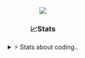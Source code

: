 <div align="center">
  
<p align="center">
  <img src="https://lanyard.cnrad.dev/api/1018290650602553364" />
</p>

### 📈Stats
<details>
    <summary> ⚡ Stats about coding.. </> </summary>
    <br/>

<!--START_SECTION:waka-->
![Code Time](http://img.shields.io/badge/Code%20Time-23%20hrs%2014%20mins-blue)

![Profile Views](http://img.shields.io/badge/Profile%20Views-30-blue)

**🐱 My GitHub Data** 

> 📦 857.2 kB Used in GitHub's Storage 
 > 
> 💼 Opted to Hire
 > 
> 📜 7 Public Repositories 
 > 
> 🔑 15 Private Repositories 
 > 
**I'm a Night 🦉** 

```text
🌞 Morning                36 commits          ██░░░░░░░░░░░░░░░░░░░░░░░   07.81 % 
🌆 Daytime                192 commits         ██████████░░░░░░░░░░░░░░░   41.65 % 
🌃 Evening                190 commits         ██████████░░░░░░░░░░░░░░░   41.21 % 
🌙 Night                  43 commits          ██░░░░░░░░░░░░░░░░░░░░░░░   09.33 % 
```
📅 **I'm Most Productive on Sunday** 

```text
Monday                   21 commits          █░░░░░░░░░░░░░░░░░░░░░░░░   04.56 % 
Tuesday                  56 commits          ███░░░░░░░░░░░░░░░░░░░░░░   12.15 % 
Wednesday                86 commits          █████░░░░░░░░░░░░░░░░░░░░   18.66 % 
Thursday                 71 commits          ████░░░░░░░░░░░░░░░░░░░░░   15.40 % 
Friday                   54 commits          ███░░░░░░░░░░░░░░░░░░░░░░   11.71 % 
Saturday                 73 commits          ████░░░░░░░░░░░░░░░░░░░░░   15.84 % 
Sunday                   100 commits         █████░░░░░░░░░░░░░░░░░░░░   21.69 % 
```


📊 **This Week I Spent My Time On** 

```text
🕑︎ Time Zone: Europe/Berlin

💬 Programming Languages: 
JavaScript               14 mins             ███████████████░░░░░░░░░░   58.77 % 
Other                    6 mins              ███████░░░░░░░░░░░░░░░░░░   26.25 % 
Batchfile                2 mins              ███░░░░░░░░░░░░░░░░░░░░░░   10.80 % 
Lua                      0 secs              █░░░░░░░░░░░░░░░░░░░░░░░░   03.42 % 
CSS                      0 secs              ░░░░░░░░░░░░░░░░░░░░░░░░░   00.77 % 

🔥 Editors: 
VS Code                  24 mins             █████████████████████████   100.00 % 

🐱‍💻 Projects: 
Unknown Project          23 mins             ████████████████████████░   95.81 % 
45.135.201.167           0 secs              █░░░░░░░░░░░░░░░░░░░░░░░░   02.57 % 
[vrp]                    0 secs              ░░░░░░░░░░░░░░░░░░░░░░░░░   01.62 % 

💻 Operating System: 
Windows                  24 mins             █████████████████████████   100.00 % 
```

**I Mostly Code in JavaScript** 

```text
JavaScript               7 repos             █████████░░░░░░░░░░░░░░░░   35.00 % 
Lua                      5 repos             ██████░░░░░░░░░░░░░░░░░░░   25.00 % 
Python                   3 repos             ████░░░░░░░░░░░░░░░░░░░░░   15.00 % 
TypeScript               2 repos             ██░░░░░░░░░░░░░░░░░░░░░░░   10.00 % 
HTML                     1 repo              █░░░░░░░░░░░░░░░░░░░░░░░░   05.00 % 
```




 Last Updated on 04/07/2024 15:37:34 UTC
<!--END_SECTION:waka-->
</details>
